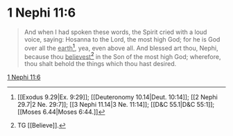 # 1 Nephi 11:6

> And when I had spoken these words, the Spirit cried with a loud voice, saying: Hosanna to the Lord, the most high God; for he is God over all the <u>earth</u>[^a], yea, even above all. And blessed art thou, Nephi, because thou <u>believest</u>[^b] in the Son of the most high God; wherefore, thou shalt behold the things which thou hast desired.

[1 Nephi 11:6](https://www.churchofjesuschrist.org/study/scriptures/bofm/1-ne/11?lang=eng&id=p6#p6)


[^a]: [[Exodus 9.29|Ex. 9:29]]; [[Deuteronomy 10.14|Deut. 10:14]]; [[2 Nephi 29.7|2 Ne. 29:7]]; [[3 Nephi 11.14|3 Ne. 11:14]]; [[D&C 55.1|D&C 55:1]]; [[Moses 6.44|Moses 6:44.]]
[^b]: TG [[Believe]].
